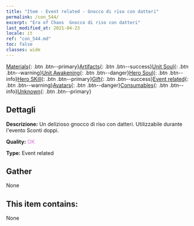 ```yaml
---
title: "Item - Event related - Gnocco di riso con datteri"
permalink: /con_544/
excerpt: "Era of Chaos  Gnocco di riso con datteri"
last_modified_at: 2021-04-23
locale: it
ref: "con_544.md"
toc: false
classes: wide
---
```

 [Materials](/ItemsIT/){: .btn .btn--primary}[Artifacts](/ItemsIT/Artifacts/){: .btn .btn--success}[Unit Soul](/ItemsIT/UnitSoul/){: .btn .btn--warning}[Unit Awakening](/ItemsIT/UnitAwakening/){: .btn .btn--danger}[Hero Soul](/ItemsIT/HeroSoul/){: .btn .btn--info}[Hero SKill](/ItemsIT/HeroSkill/){: .btn .btn--primary}[Gift](/ItemsIT/Gift/){: .btn .btn--success}[Event related](/ItemsIT/Events/){: .btn .btn--warning}[Avatars](/ItemsIT/Avatars/){: .btn .btn--danger}[Consumables](/ItemsIT/Consumables/){: .btn .btn--info}[Unknown](/ItemsIT/Unknown/){: .btn .btn--primary}

## Dettagli
 **Descrizione:** Un delizioso gnocco di riso con datteri. Utilizzabile durante l'evento Sconti doppi.

 **Quality:** <span style="color: #DA70D6">OK</span>

 **Type:** Event related

## Gather

  None

## This item contains:

  None

